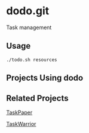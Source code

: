# dodo.git

Task management

## Usage

```shell
./todo.sh resources
```

## Projects Using dodo

## Related Projects

[TaskPaper](https://www.taskpaper.com/)

[TaskWarrior](https://taskwarrior.org/)
